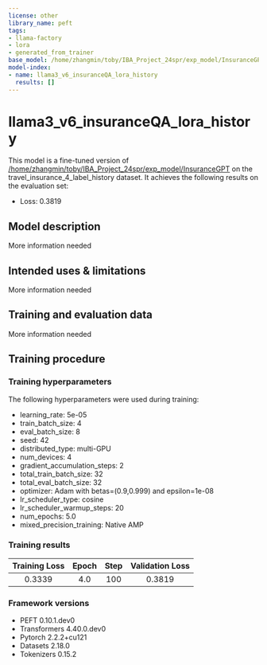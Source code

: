 ```yaml
---
license: other
library_name: peft
tags:
- llama-factory
- lora
- generated_from_trainer
base_model: /home/zhangmin/toby/IBA_Project_24spr/exp_model/InsuranceGPT
model-index:
- name: llama3_v6_insuranceQA_lora_history
  results: []
---
```


<!-- This model card has been generated automatically according to the information the Trainer had access to. You
should probably proofread and complete it, then remove this comment. -->

# llama3_v6_insuranceQA_lora_history

This model is a fine-tuned version of [/home/zhangmin/toby/IBA_Project_24spr/exp_model/InsuranceGPT](https://huggingface.co//home/zhangmin/toby/IBA_Project_24spr/exp_model/InsuranceGPT) on the travel_insurance_4_label_history dataset.
It achieves the following results on the evaluation set:
- Loss: 0.3819

## Model description

More information needed

## Intended uses & limitations

More information needed

## Training and evaluation data

More information needed

## Training procedure

### Training hyperparameters

The following hyperparameters were used during training:
- learning_rate: 5e-05
- train_batch_size: 4
- eval_batch_size: 8
- seed: 42
- distributed_type: multi-GPU
- num_devices: 4
- gradient_accumulation_steps: 2
- total_train_batch_size: 32
- total_eval_batch_size: 32
- optimizer: Adam with betas=(0.9,0.999) and epsilon=1e-08
- lr_scheduler_type: cosine
- lr_scheduler_warmup_steps: 20
- num_epochs: 5.0
- mixed_precision_training: Native AMP

### Training results

| Training Loss | Epoch | Step | Validation Loss |
|:-------------:|:-----:|:----:|:---------------:|
| 0.3339        | 4.0   | 100  | 0.3819          |


### Framework versions

- PEFT 0.10.1.dev0
- Transformers 4.40.0.dev0
- Pytorch 2.2.2+cu121
- Datasets 2.18.0
- Tokenizers 0.15.2